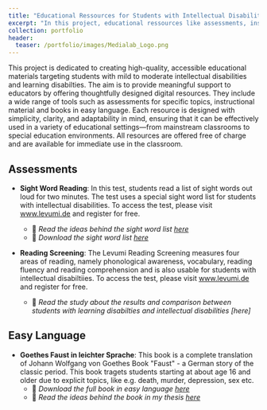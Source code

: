 ```yaml
---
title: "Educational Ressources for Students with Intellectual Disabilities"
excerpt: "In this project, educational ressources like assessments, instructions and books are developed for a target group of students with intellectual disabilities. All ressources are free to use in the classroom."
collection: portfolio
header:
  teaser: /portfolio/images/Medialab_Logo.png
---
```


This project is dedicated to creating high-quality, accessible educational materials targeting students with mild to moderate intellectual disabilities and learning disabilties. The aim is to provide meaningful support to educators by offering thoughtfully designed digital resources. They include a wide range of tools such as assessments for specific topics, instructional material and books in easy language. Each resource is designed with simplicity, clarity, and adaptability in mind, ensuring that it can be effectively used in a variety of educational settings—from mainstream classrooms to special education environments. All resources are offered free of charge and are available for immediate use in the classroom.

## Assessments
- **Sight Word Reading**: In this test, students read a list of sight words out loud for two minutes. The test uses a special sight word list for students with intellectual disabilities. To access the test, please visit www.levumi.de and register for free.
     - :page_facing_up: *Read the ideas behind the sight word list [here](https://www.researchgate.net/publication/381259326_Forderung_des_Sichtwortschatzes_Anregungen_zur_Auswahl_und_Forderung_eines_Lesegrundwortschatzes_fur_Schulerinnen_und_Schuler_mit_intellektueller_Beeintrachtigung)*
     - :page_facing_up: *Download the sight word list [here](https://www.researchgate.net/publication/381295293_Lesegrundwortschatzpdf)*
 
 - **Reading Screening**: The Levumi Reading Screening measures four areas of reading, namely phonological awareness, vocabulary, reading fluency and reading comprehension and is also usable for students with intellectual disabiltiies. To access the test, please visit www.levumi.de and register for free.
     - :page_facing_up: *Read the study about the results and comparison between students with learning disabilties and intellectual disabilities [here]*   
 
## Easy Language
- **Goethes Faust in leichter Sprache**: This book is a complete translation of Johann Wolfgang von Goethes Book "Faust" - a German story of the classic period. This book tragets students starting at about age 16 and older due to explicit topics, like e.g. death, murder, depression, sex etc.
     - :page_facing_up: *Download the full book in easy language [here](https://www.researchgate.net/publication/352740108_Goethes_Faust_in_leichter_Sprache)*
     - :page_facing_up: *Read the ideas behind the book in my thesis [here](https://www.researchgate.net/publication/352739767_Inwieweit_kann_klassische_Literatur_durch_Leichte_Sprache_fur_Menschen_mit_sogenannter_geistiger_Behinderung_zuganglich_gemacht_werden_Exemplarisches_Beispiel_anhand_einer_Ubersetzung_von_Johann_Wolfg)*   






<style>
  .page__inner-wrap > header > p {
    display: none !important;
  }
</style>
